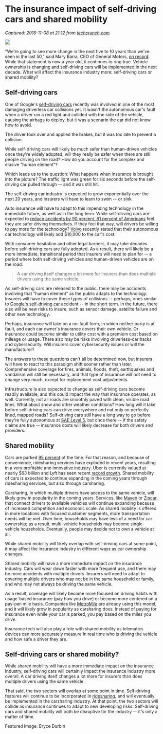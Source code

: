 # The insurance impact of self-driving cars and shared mobility

_Captured: 2016-11-08 at 21:12 from [techcrunch.com](https://techcrunch.com/2016/11/08/the-insurance-impact-of-self-driving-cars-and-shared-mobility/?ncid=rss)_

![](https://tctechcrunch2011.files.wordpress.com/2016/09/self-driving-car.png?w=738)

"We're going to see more change in the next five to 10 years than we've seen in the last 50," said Mary Barra, CEO of General Motors, [on record](http://www.wsj.com/articles/mary-barras-road-map-for-gm-centers-on-customer-data-connectivity-1445824801). While that statement is now a year old, it continues to ring true. Vehicle ownership is changing and self-driving cars will be implemented in the next decade. What will affect the insurance industry more: self-driving cars or shared mobility?

## Self-driving cars

One of Google's [self-driving cars](https://techcrunch.com/2016/09/23/a-google-self-driving-car-crashed-in-mt-view-today/) recently was involved in one of the most damaging driverless car collisions yet. It wasn't the autonomous car's fault when a driver ran a red light and collided with the side of the vehicle, causing the airbags to deploy, but it was a scenario the car did not know how to avoid.

The driver took over and applied the brakes, but it was too late to prevent a collision.

While self-driving cars will likely be much safer than human-driven vehicles once they're widely adopted, will they really be safer when there are still people driving on the road? How do you account for the complex and elusive "human element"?

Which leads us to the question: What happens when insurance is brought into the picture? The traffic light was green for six seconds before the self-driving car pulled through -- and it was still hit.

The self-driving car industry is expected to grow exponentially over the next 20 years, and insurers will have to learn to swim -- or sink.

Auto insurance will have to adapt to this impending technology in the immediate future, as well as in the long term. While self-driving cars are expected to [reduce accidents by 90 percent, 81 percent of Americans](http://fortune.com/2016/09/14/distracted-driving-epidemic/) feel they are safer driving themselves. If they feel that way, will drivers be willing to pay more for the technology? [Volvo](http://www.bloomberg.com/news/articles/2016-09-29/volvo-plans-to-offer-fully-self-driving-car-to-luxury-buyers) recently stated that their autonomous car technology will likely add $10,000 to the car's cost.

With consumer hesitation and other legal barriers, it may take decades before self-driving cars are fully adopted. As a result, there will likely be a more immediate, transitional period that insurers will need to plan for -- a period where both self-driving vehicles and human-driven vehicles are on the road.

> A car driving itself changes a lot more for insurers than does multiple drivers using the same vehicle.

As self-driving cars are released to the public, there may be accidents involving that "human element" as the public adapts to the technology. Insurers will have to cover these types of collisions -- perhaps, ones similar to [Google's self-driving car](https://www.google.com/selfdrivingcar/reports/) accident -- in the short term. In the future, there also will be new risks to insure, such as sensor damage, satellite failure and other new technology.

Perhaps, insurance will take on a no-fault form, in which neither party is at fault, and each car owner's insurance covers their own vehicle. Or insurance could become similar to utility cost with a premium cost based on mileage or usage. There also may be risks involving driverless-car hacks and cybersecurity. Will insurers cover cybersecurity issues or will the manufacturer?

The answers to these questions can't all be determined now, but insurers will have to react to this paradigm shift sooner rather than later. Comprehensive coverage for fires, animals, floods, theft, earthquakes and vandalism will still be necessary, and that type of insurance will not need to change very much, except for replacement cost adjustments.

Infrastructure is also expected to change as self-driving cars become readily available, and this could impact the way that insurance operates, as well. Currently, not all roads are smoothly paved with clean, visible road lines. What about snow and other weather conditions? How long will it take before self-driving cars can drive everywhere and not only on perfectly lined, mapped roads? Self-driving cars still have a long way to go before they're fully autonomous at [SAE Level 5](http://www.nhtsa.gov/nhtsa/av/av-policy.html), but once there -- if the safety claims are true -- insurance costs will likely decrease for both drivers and providers.

## Shared mobility

Cars are parked [95 percent](http://fortune.com/2016/03/13/cars-parked-95-percent-of-time/) of the time. For that reason, and because of convenience, ridesharing services have exploded in recent years, resulting in a very profitable and innovative industry. Uber is currently valued at nearly $63 billion and Lyft has seen recent [record growth](https://techcrunch.com/2016/08/03/lyft-hits-record-13-9m-monthly-riders-sees-5x-quarterly-growth-in-concierge-rides/). Shared mobility of cars is expected to continue expanding in the coming years through ridesharing services, but also through carsharing.

Carsharing, in which multiple drivers have access to the same vehicle, will likely grow in popularity in the coming years. Services, like [Maven](https://techcrunch.com/2016/09/26/gms-maven-starts-offering-one-way-car-sharing/) or [Zipcar](https://www.crunchbase.com/organization/zipcar), that connect drivers to available vehicles will continue expanding because of increased competition and economic scale. As shared mobility is offered in more locations with focused customer segments, more transportation needs will be met. Over time, households may have less of a need for car ownership; as a result, multi-vehicle households may become single-vehicle households. Eventually, people may decide not to own a vehicle at all.

While shared mobility will likely overlap with self-driving cars at some point, it may affect the insurance industry in different ways as car ownership changes.

Shared mobility will have a more immediate impact on the insurance industry. Cars will wear down faster with more frequent use, and there may be more accidents with multiple drivers. Insurers will need to adapt to covering multiple drivers who may not be in the same household or family, and who may not always be driving the same vehicle.

As a result, coverage will likely become more focused on driving habits with usage-based insurance (pay how you drive) or become more centered on a pay-per-mile basis. Companies like [MetroMile](https://techcrunch.com/2016/09/21/pay-per-mile-insurance-startup-metromile-raises-191-5m-acquires-mosaic-insurance/) are already using this model, and it will likely grow in popularity as carsharing does. Instead of paying for insurance even while your car is parked, you pay based on the miles you drive.

Insurance tech will also play a role with shared mobility as telematics devices can more accurately measure in real time who is driving the vehicle and how safe a driver they are.

## Self-driving cars or shared mobility?

While shared mobility will have a more immediate impact on the insurance industry, self-driving cars will certainly impact the insurance industry more overall. A car driving itself changes a lot more for insurers than does multiple drivers using the same vehicle.

That said, the two sectors will overlap at some point in time. Self-driving features will continue to be incorporated in [ridesharing](https://techcrunch.com/2016/09/14/1386711/), and will eventually be implemented in the carsharing industry. At that point, the two sectors will collide as insurance continues to adapt to new developing risks. Self-driving cars and shared mobility will both be disruptive for the industry -- it's only a matter of time.

Featured Image: Bryce Durbin
